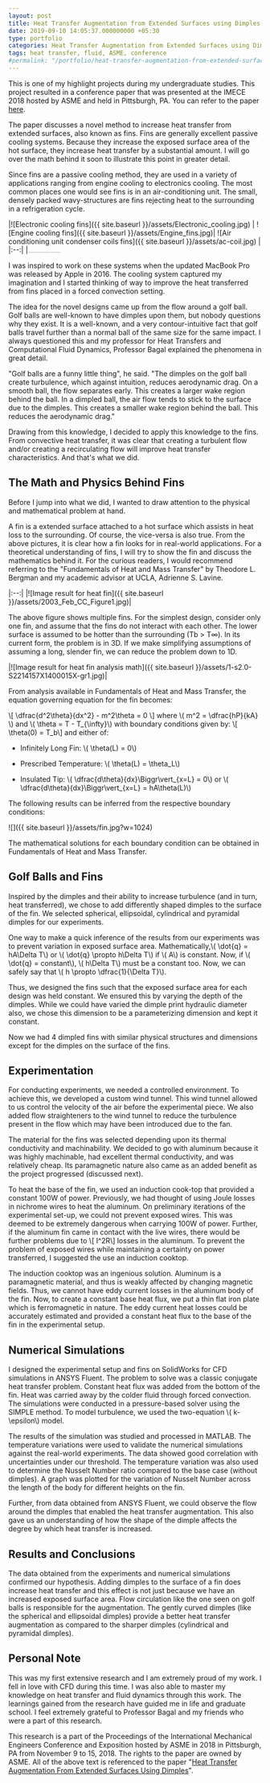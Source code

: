 ```yaml
---
layout: post
title: Heat Transfer Augmentation from Extended Surfaces using Dimples
date: 2019-09-10 14:05:37.000000000 +05:30
type: portfolio
categories: Heat Transfer Augmentation from Extended Surfaces using Dimples
tags: heat transfer, fluid, ASME, conference
#permalink: "/portfolio/heat-transfer-augmentation-from-extended-surfaces-using-dimples/"
---
```


This is one of my highlight projects during my undergraduate studies. This project resulted in a conference paper that was presented at the IMECE 2018 hosted by ASME and held in Pittsburgh, PA. You can refer to the paper [here](http://doi.org/10.1115/IMECE2018-87345).

The paper discusses a novel method to increase heat transfer from extended surfaces, also known as fins. Fins are generally excellent passive cooling systems. Because they increase the exposed surface area of the hot surface, they increase heat transfer by a substantial amount. I will go over the math behind it soon to illustrate this point in greater detail.

Since fins are a passive cooling method, they are used in a variety of applications ranging from engine cooling to electronics cooling. The most common places one would see fins is in an air-conditioning unit. The small, densely packed wavy-structures are fins rejecting heat to the surrounding in a refrigeration cycle.

|![Electronic cooling fins]({{ site.baseurl }}/assets/Electronic_cooling.jpg)  | ![Engine cooling fins]({{ site.baseurl }}/assets/Engine_fins.jpg)| ![Air conditioning unit condenser coils fins]({{ site.baseurl }}/assets/ac-coil.jpg) |
|:--:|
|<span style="font-family:Times New Roman; font-size: 1;">_Fins used for electronics cooling_| <span style="font-family:Times New Roman; font-size: 1;">_The ridges and grooves that make up the cooling system of an engine are fins._ | <span style="font-family:Times New Roman; font-size: 1;">_Condenser coil fins of an air-conditioning unit_|

I was inspired to work on these systems when the updated MacBook Pro was released by Apple in 2016. The cooling system captured my imagination and I started thinking of way to improve the heat transferred from fins placed in a forced convection setting.

The idea for the novel designs came up from the flow around a golf ball. Golf balls are well-known to have dimples upon them, but nobody questions why they exist. It is a well-known, and a very contour-intuitive fact that golf balls travel further than a normal ball of the same size for the same impact. I always questioned this and my professor for Heat Transfers and Computational Fluid Dynamics, Professor Bagal explained the phenomena in great detail.

"Golf balls are a funny little thing", he said. "The dimples on the golf ball create turbulence, which against intuition, reduces aerodynamic drag. On a smooth ball, the flow separates early. This creates a larger wake region behind the ball. In a dimpled ball, the air flow tends to stick to the surface due to the dimples. This creates a smaller wake region behind the ball. This reduces the aerodynamic drag."

Drawing from this knowledge, I decided to apply this knowledge to the fins. From convective heat transfer, it was clear that creating a turbulent flow and/or creating a recirculating flow will improve heat transfer characteristics. And that's what we did.

The Math and Physics Behind Fins
--------------------------------

Before I jump into what we did, I wanted to draw attention to the physical and mathematical problem at hand.

A fin is a extended surface attached to a hot surface which assists in heat loss to the surrounding. Of course, the vice-versa is also true. From the above pictures, it is clear how a fin looks for in real-world applications. For a theoretical understanding of fins, I will try to show the fin and discuss the mathematics behind it. For the curious readers, I would recommend referring to the "Fundamentals of Heat and Mass Transfer" by Theodore L. Bergman and my academic advisor at UCLA, Adrienne S. Lavine.

|:--:|
|![Image result for heat fin]({{ site.baseurl }}/assets/2003_Feb_CC_Figure1.jpg)|

The above figure shows multiple fins. For the simplest design, consider only one fin, and assume that the fins do not interact with each other. The lower surface is assumed to be hotter than the surrounding (Tb > T∞). In its current form, the problem is in 3D. If we make simplifying assumptions of assuming a long, slender fin, we can reduce the problem down to 1D.

|![Image result for heat fin analysis math]({{ site.baseurl }}/assets/1-s2.0-S2214157X1400015X-gr1.jpg)|

From analysis available in Fundamentals of Heat and Mass Transfer, the equation governing equation for the fin becomes:

\\[ \\dfrac{d^2\\theta}{dx^2} - m^2\\theta = 0 \\] where \\( m^2 = \\dfrac{hP}{kA} \\) and \\( \\theta = T - T\_{\\infty}\\) with boundary conditions given by: \\[ \\theta(0) = T\_b\\] and either of:
* Infinitely Long Fin: \\( \\theta(L) = 0\\)

* Prescribed Temperature: \\( \theta(L) = \\theta\_L\\)

* Insulated Tip: \\( \\dfrac{d\\theta}{dx}\\Biggr\\vert\_{x=L} = 0\\) or \\( \\dfrac{d\\theta}{dx}\\Biggr\\vert\_{x=L} = hA\\theta(L)\\)

The following results can be inferred from the respective boundary conditions:

![]({{ site.baseurl }}/assets/fin.jpg?w=1024)

The mathematical solutions for each boundary condition can be obtained in Fundamentals of Heat and Mass Transfer.

Golf Balls and Fins
-------------------

Inspired by the dimples and their ability to increase turbulence (and in turn, heat transferred), we chose to add differently shaped dimples to the surface of the fin. We selected spherical, ellipsoidal, cylindrical and pyramidal dimples for our experiments.

One way to make a quick inference of the results from our experiments was to prevent variation in exposed surface area. Mathematically,\\( \\dot{q} = hA\\Delta T\\) or \\( \\dot{q} \\propto h\\Delta T\\) if \\( A\\) is constant. Now, if \\( \\dot{q} = constant\\), \\( h\\Delta T\\) must be a constant too. Now, we can safely say that \\( h \\propto \\dfrac{1}{\\Delta T}\\).

Thus, we designed the fins such that the exposed surface area for each design was held constant. We ensured this by varying the depth of the dimples. While we could have varied the dimple print hydraulic diameter also, we chose this dimension to be a parameterizing dimension and kept it constant.

Now we had 4 dimpled fins with similar physical structures and dimensions except for the dimples on the surface of the fins.

Experimentation
---------------

For conducting experiments, we needed a controlled environment. To achieve this, we developed a custom wind tunnel. This wind tunnel allowed to us control the velocity of the air before the experimental piece. We also added flow straighteners to the wind tunnel to reduce the turbulence present in the flow which may have been introduced due to the fan.

The material for the fins was selected depending upon its thermal conductivity and machinability. We decided to go with aluminum because it was highly machinable, had excellent thermal conductivity, and was relatively cheap. Its paramagnetic nature also came as an added benefit as the project progressed (discussed next).

To heat the base of the fin, we used an induction cook-top that provided a constant 100W of power. Previously, we had thought of using Joule losses in nichrome wires to heat the aluminum. On preliminary iterations of the experimental set-up, we could not prevent exposed wires. This was deemed to be extremely dangerous when carrying 100W of power. Further, if the aluminum fin came in contact with the live wires, there would be further problems due to \\[ I^2R\\] losses in the aluminum. To prevent the problem of exposed wires while maintaining a certainty on power transferred, I suggested the use an induction cooktop.

The induction cooktop was an ingenious solution. Aluminum is a paramagnetic material, and thus is weakly affected by changing magnetic fields. Thus, we cannot have eddy current losses in the aluminum body of the fin. Now, to create a constant base heat flux, we put a thin flat iron plate which is ferromagnetic in nature. The eddy current heat losses could be accurately estimated and provided a constant heat flux to the base of the fin in the experimental setup.

Numerical Simulations
---------------------

I designed the experimental setup and fins on SolidWorks for CFD simulations in ANSYS Fluent. The problem to solve was a classic conjugate heat transfer problem. Constant heat flux was added from the bottom of the fin. Heat was carried away by the colder fluid through forced convection. The simulations were conducted in a pressure-based solver using the SIMPLE method. To model turbulence, we used the two-equation \\( k-\\epsilon\\) model.

The results of the simulation was studied and processed in MATLAB. The temperature variations were used to validate the numerical simulations against the real-world experiments. The data showed good correlation with uncertainties under our threshold. The temperature variation was also used to determine the Nusselt Number ratio compared to the base case (without dimples). A graph was plotted for the variation of Nusselt Number across the length of the body for different heights on the fin.

Further, from data obtained from ANSYS Fluent, we could observe the flow around the dimples that enabled the heat transfer augmentation. This also gave us an understanding of how the shape of the dimple affects the degree by which heat transfer is increased.

Results and Conclusions
-----------------------

The data obtained from the experiments and numerical simulations confirmed our hypothesis. Adding dimples to the surface of a fin does increase heat transfer and this effect is not just because we have an increased exposed surface area. Flow circulation like the one seen on golf balls is responsible for the augmentation. The gently curved dimples (like the spherical and ellipsoidal dimples) provide a better heat transfer augmentation as compared to the sharper dimples (cylindrical and pyramidal dimples).

Personal Note
-------------

This was my first extensive research and I am extremely proud of my work. I fell in love with CFD during this time. I was also able to master my knowledge on heat transfer and fluid dynamics through this work. The learnings gained from the research have guided me in life and graduate school. I feel extremely grateful to Professor Bagal and my friends who were a part of this research.

This research is a part of the Proceedings of the International Mechanical Engineers Conference and Exposition hosted by ASME in 2018 in Pittsburgh, PA from November 9 to 15, 2018. The rights to the paper are owned by ASME. All of the above text is referenced to the paper "[Heat Transfer Augmentation From Extended Surfaces Using Dimples](http://doi.org/10.1115/IMECE2018-87345)".
